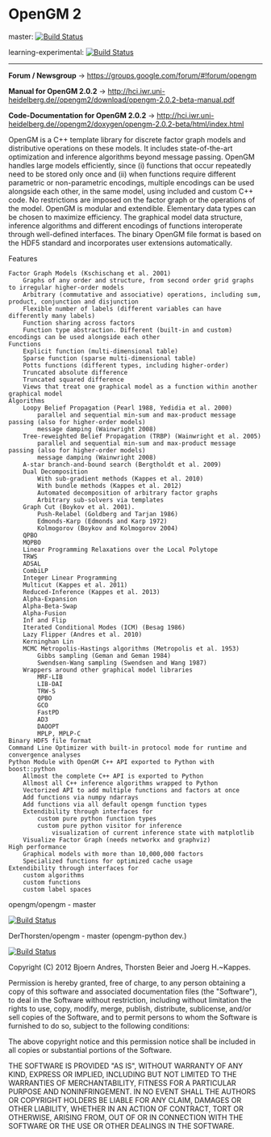 OpenGM 2
========

master: [![Build Status](https://travis-ci.org/opengm/opengm.png?branch=master)](https://travis-ci.org/opengm/opengm)

learning-experimental: [![Build Status](https://travis-ci.org/opengm/opengm.png?branch=learning-experimental)](https://travis-ci.org/opengm/opengm)


-----------------------------------------------------------------------------------------------

**Forum / Newsgroup** -> https://groups.google.com/forum/#!forum/opengm

**Manual for OpenGM 2.0.2** -> http://hci.iwr.uni-heidelberg.de//opengm2/download/opengm-2.0.2-beta-manual.pdf

**Code-Documentation for OpenGM 2.0.2** -> http://hci.iwr.uni-heidelberg.de//opengm2/doxygen/opengm-2.0.2-beta/html/index.html

OpenGM is a C++ template library for discrete factor graph models and distributive operations on these models. It includes state-of-the-art optimization and inference algorithms beyond message passing. OpenGM handles large models efficiently, since (i) functions that occur repeatedly need to be stored only once and (ii) when functions require different parametric or non-parametric encodings, multiple encodings can be used alongside each other, in the same model, using included and custom C++ code. No restrictions are imposed on the factor graph or the operations of the model. OpenGM is modular and extendible. Elementary data types can be chosen to maximize efficiency. The graphical model data structure, inference algorithms and different encodings of functions interoperate through well-defined interfaces. The binary OpenGM file format is based on the HDF5 standard and incorporates user extensions automatically.

Features

    Factor Graph Models (Kschischang et al. 2001)
        Graphs of any order and structure, from second order grid graphs to irregular higher-order models
        Arbitrary (commutative and associative) operations, including sum, product, conjunction and disjunction
        Flexible number of labels (different variables can have differently many labels)
        Function sharing across factors
        Function type abstraction. Different (built-in and custom) encodings can be used alongside each other
    Functions
        Explicit function (multi-dimensional table)
        Sparse function (sparse multi-dimensional table)
        Potts functions (different types, including higher-order)
        Truncated absolute difference
        Truncated squared difference
        Views that treat one graphical model as a function within another graphical model
    Algorithms
        Loopy Belief Propagation (Pearl 1988, Yedidia et al. 2000)
            parallel and sequential min-sum and max-product message passing (also for higher-order models)
            message damping (Wainwright 2008)
        Tree-reweighted Belief Propagation (TRBP) (Wainwright et al. 2005)
            parallel and sequential min-sum and max-product message passing (also for higher-order models)
            message damping (Wainwright 2008)
        A-star branch-and-bound search (Bergtholdt et al. 2009)
        Dual Decomposition
            With sub-gradient methods (Kappes et al. 2010)
            With bundle methods (Kappes et al. 2012)
            Automated decomposition of arbitrary factor graphs
            Arbitrary sub-solvers via templates
        Graph Cut (Boykov et al. 2001).
            Push-Relabel (Goldberg and Tarjan 1986)
            Edmonds-Karp (Edmonds and Karp 1972)
            Kolmogorov (Boykov and Kolmogorov 2004)
        QPBO
        MQPBO
        Linear Programming Relaxations over the Local Polytope
        TRWS
        ADSAL
        CombiLP
        Integer Linear Programming
        Multicut (Kappes et al. 2011)
        Reduced-Inference (Kappes et al. 2013)
        Alpha-Expansion
        Alpha-Beta-Swap
        Alpha-Fusion
        Inf and Flip
        Iterated Conditional Modes (ICM) (Besag 1986)
        Lazy Flipper (Andres et al. 2010)
        Kerninghan Lin
        MCMC Metropolis-Hastings algorithms (Metropolis et al. 1953)
            Gibbs sampling (Geman and Geman 1984)
            Swendsen-Wang sampling (Swendsen and Wang 1987)
        Wrappers around other graphical model libraries
            MRF-LIB
            LIB-DAI
            TRW-S
            QPBO
            GCO
            FastPD
            AD3
            DAOOPT
            MPLP, MPLP-C
    Binary HDF5 file format
    Command Line Optimizer with built-in protocol mode for runtime and convergence analyses
    Python Module with OpenGM C++ API exported to Python with boost::python
        Allmost the complete C++ API is exported to Python
        Allmost all C++ inference algorithms wrapped to Python
        Vectorized API to add multiple functions and factors at once
        Add functions via numpy ndarrays
        Add functions via all default opengm function types
        Extendibility through interfaces for
            custom pure python function types
            custom pure python visitor for inference
                visualization of current inference state with matplotlib 
        Visualize Factor Graph (needs networkx and graphviz)
    High performance
        Graphical models with more than 10,000,000 factors
        Specialized functions for optimized cache usage
    Extendibility through interfaces for
        custom algorithms
        custom functions
        custom label spaces



opengm/opengm - master

[![Build Status](https://travis-ci.org/opengm/opengm.png?branch=master)](https://travis-ci.org/opengm/opengm)

DerThorsten/opengm - master  (opengm-python dev.)

[![Build Status](https://travis-ci.org/DerThorsten/opengm.png?branch=master)](https://travis-ci.org/DerThorsten/opengm)

Copyright (C) 2012 Bjoern Andres, Thorsten Beier and Joerg H.~Kappes.

Permission is hereby granted, free of charge, to any person obtaining a copy of this software and associated documentation files (the "Software"), to deal in the Software without restriction, including without limitation the rights to use, copy, modify, merge, publish, distribute, sublicense, and/or sell copies of the Software, and to permit persons to whom the Software is furnished to do so, subject to the following conditions:

The above copyright notice and this permission notice shall be included in all copies or substantial portions of the Software.

THE SOFTWARE IS PROVIDED "AS IS", WITHOUT WARRANTY OF ANY KIND, EXPRESS OR IMPLIED, INCLUDING BUT NOT LIMITED TO THE WARRANTIES OF MERCHANTABILITY, FITNESS FOR A PARTICULAR PURPOSE AND NONINFRINGEMENT. IN NO EVENT SHALL THE AUTHORS OR COPYRIGHT HOLDERS BE LIABLE FOR ANY CLAIM, DAMAGES OR OTHER LIABILITY, WHETHER IN AN ACTION OF CONTRACT, TORT OR OTHERWISE, ARISING FROM, OUT OF OR IN CONNECTION WITH THE SOFTWARE OR THE USE OR OTHER DEALINGS IN THE SOFTWARE.
